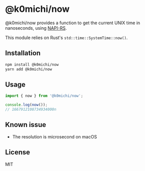 # @k0michi/now

@k0michi/now provides a function to get the current UNIX time in nanoseconds, using [NAPI-RS](https://napi.rs/).

This module relies on Rust's `std::time::SystemTime::now()`.

## Installation
```bash
npm install @k0michi/now
yarn add @k0michi/now
```

## Usage
```js
import { now } from '@k0michi/now';

console.log(now());
// 1667912108734934000n
```

## Known issue
- The resolution is microsecond on macOS

## License
MIT